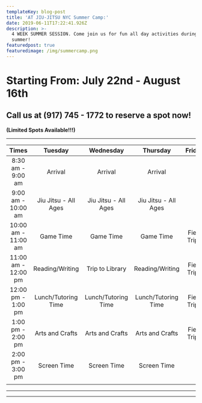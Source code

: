 ```yaml
---
templateKey: blog-post
title: 'AT JIU-JITSU NYC Summer Camp:'
date: 2019-06-11T17:22:41.926Z
description: >-
  4 WEEK SUMMER SESSION. Come join us for fun all day activities during the
  summer!
featuredpost: true
featuredimage: /img/summercamp.png
---
```

# Starting From: July 22nd - August 16th

## Call us at (917) 745 - 1772 to reserve a spot now!

**(Limited Spots Available!!!)**

****


|        Times        	|        Tuesday       	|       Wednesday      	|       Thursday       	|    Friday   	|
|:-------------------:	|:--------------------:	|:--------------------:	|:--------------------:	|:-----------:	|
|  8:30 am - 9:00 am  	|        Arrival       	|        Arrival       	|        Arrival       	|             	|
|  9:00 am - 10:00 am 	| Jiu Jitsu - All Ages 	| Jiu Jitsu - All Ages 	| Jiu Jitsu - All Ages 	|             	|
| 10:00 am - 11:00 am 	|       Game Time      	|       Game Time      	|       Game Time      	| Field Trip* 	|
| 11:00 am - 12:00 pm 	|    Reading/Writing   	|    Trip to Library   	|    Reading/Writing   	| Field Trip* 	|
|  12:00 pm - 1:00 pm 	|  Lunch/Tutoring Time 	|  Lunch/Tutoring Time 	|  Lunch/Tutoring Time 	| Field Trip* 	|
|  1:00 pm - 2:00 pm  	|    Arts and Crafts   	|    Arts and Crafts   	|    Arts and Crafts   	| Field Trip* 	|
|  2:00 pm - 3:00 pm  	|     Screen Time      	|      Screen Time     	|      Screen Time     	|             	|
|                     	|                      	|                      	|                      	|             	|

****

****
